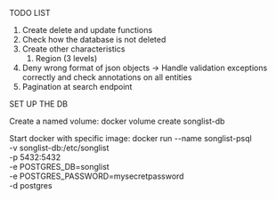 TODO LIST
1. Create delete and update functions
3. Check how the database is not deleted
4. Create other characteristics
   1. Region (3 levels)
5. Deny wrong format of json objects -> Handle validation exceptions correctly and check annotations on all entities
6. Pagination at search endpoint


SET UP THE DB

Create a named volume:
docker volume create songlist-db

Start docker with specific image:
docker run --name songlist-psql \
-v songlist-db:/etc/songlist \
-p 5432:5432 \
-e POSTGRES_DB=songlist \
-e POSTGRES_PASSWORD=mysecretpassword \
-d postgres